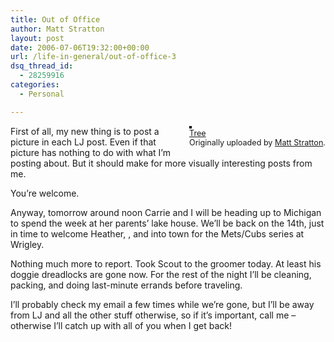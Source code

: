 ```yaml
---
title: Out of Office
author: Matt Stratton
layout: post
date: 2006-07-06T19:32:00+00:00
url: /life-in-general/out-of-office-3
dsq_thread_id:
  - 28259916
categories:
  - Personal

---
```

<div style="float:right;margin-left:10px;margin-bottom:10px;">
  <a href="http://www.flickr.com/photos/mugsy/100210132/" title="photo sharing"><img src="http://static.flickr.com/29/100210132_5502b98f2b_m.jpg" alt="" style="border:solid 2px #000000;" /></a> <br /> <span style="font-size:.9em;margin-top:0;"> <a href="http://www.flickr.com/photos/mugsy/100210132/">Tree</a> <br /> Originally uploaded by <a href="http://www.flickr.com/people/mugsy/">Matt Stratton</a>. </span>
</div>

First of all, my new thing is to post a picture in each LJ post. Even if that picture has nothing to do with what I&#8217;m posting about. But it should make for more visually interesting posts from me. 

You&#8217;re welcome.

Anyway, tomorrow around noon Carrie and I will be heading up to Michigan to spend the week at her parents&#8217; lake house. We&#8217;ll be back on the 14th, just in time to welcome Heather, , and into town for the Mets/Cubs series at Wrigley. 

Nothing much more to report. Took Scout to the groomer today. At least his doggie dreadlocks are gone now. For the rest of the night I&#8217;ll be cleaning, packing, and doing last-minute errands before traveling.

I&#8217;ll probably check my email a few times while we&#8217;re gone, but I&#8217;ll be away from LJ and all the other stuff otherwise, so if it&#8217;s important, call me &#8211; otherwise I&#8217;ll catch up with all of you when I get back!